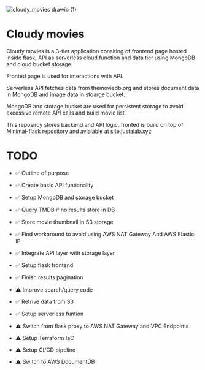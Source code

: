 ![cloudy_movies drawio (1)](https://github.com/user-attachments/assets/0cdb44bf-616c-4ba5-a04e-e4f862b582a4)

# Cloudy movies

Cloudy movies is a 3-tier application consiting of frontend page hosted inside flask, API as serverless cloud function and data tier using MongoDB and cloud bucket storage.

Fronted page is used for interactions with API.

Serverless API fetches data from themoviedb.org and stores document data in MongoDB and image data in stoarge bucket.

MongoDB and storage bucket are used for persistent storage to avoid excessive remote API calls and build movie list.

This reposiroy stores backend and API logic, fronted is build on top of Minimal-flask repository and avialable at site.justalab.xyz


# TODO


- ✅ Outline of purpose

- ✅️  Create basic API funtionality

- ✅️  Setup MongoDB and storage bucket

- ✅️  Query TMDB if no results store in DB

- ✅️  Store movie thumbnail in S3 storage

- ✅️  Find workaround to avoid using AWS NAT Gateway And AWS Elastic IP

- ✅️  Integrate API layer with storage layer

- ✅️  Setup flask frontend

- ✅️  Finish results pagination

- ⚠️  Improve search/query code

- ✅️  Retrive data from S3

- ✅️  Setup serverless funtion

- ⚠️  Switch from flask proxy to AWS NAT Gateway and VPC Endpoints

- ⚠️  Setup Terraform IaC

- ⚠️  Setup CI/CD pipeline

- ⚠️  Switch to AWS DocumentDB
